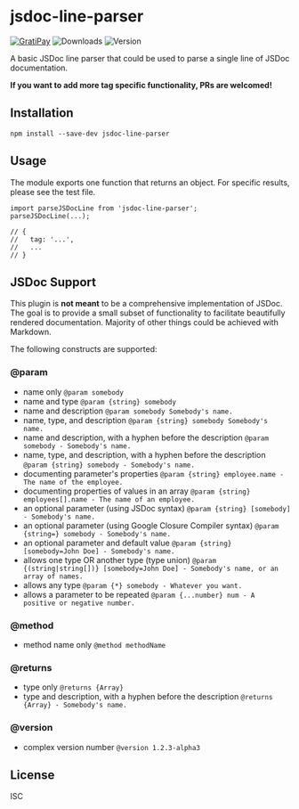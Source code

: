 # jsdoc-line-parser

[![GratiPay](https://img.shields.io/gratipay/user/alexgorbatchev.svg)](https://gratipay.com/alexgorbatchev/)
![Downloads](https://img.shields.io/npm/dm/jsdoc-line-parser.svg)
![Version](https://img.shields.io/npm/v/jsdoc-line-parser.svg)

A basic JSDoc line parser that could be used to parse a single line of JSDoc documentation.

**If you want to add more tag specific functionality, PRs are welcomed!**

## Installation

```
npm install --save-dev jsdoc-line-parser
```

## Usage

The module exports one function that returns an object. For specific results, please see the test file.

```
import parseJSDocLine from 'jsdoc-line-parser';
parseJSDocLine(...);

// {
//   tag: '...',
//   ...
// }
```

## JSDoc Support

This plugin is **not meant** to be a comprehensive implementation of JSDoc. The goal is to provide a small subset of functionality to facilitate beautifully rendered documentation. Majority of other things could be achieved with Markdown.

The following constructs are supported:

### @param
* name only
  `@param somebody`
* name and type
  `@param {string} somebody`
* name and description
  `@param somebody Somebody's name.`
* name, type, and description
  `@param {string} somebody Somebody's name.`
* name and description, with a hyphen before the description
  `@param somebody - Somebody's name.`
* name, type, and description, with a hyphen before the description
  `@param {string} somebody - Somebody's name.`
* documenting parameter's properties
  `@param {string} employee.name - The name of the employee.`
* documenting properties of values in an array
  `@param {string} employees[].name - The name of an employee.`
* an optional parameter (using JSDoc syntax)
  `@param {string} [somebody] - Somebody's name.`
* an optional parameter (using Google Closure Compiler syntax)
  `@param {string=} somebody - Somebody's name.`
* an optional parameter and default value
  `@param {string} [somebody=John Doe] - Somebody's name.`
* allows one type OR another type (type union)
  `@param {(string|string[])} [somebody=John Doe] - Somebody's name, or an array of names.`
* allows any type
  `@param {*} somebody - Whatever you want.`
* allows a parameter to be repeated
  `@param {...number} num - A positive or negative number.`

### @method
* method name only
  `@method methodName`

### @returns
* type only
  `@returns {Array}`
* type and description, with a hyphen before the description
  `@returns {Array} - Somebody's name.`

### @version
* complex version number
  `@version 1.2.3-alpha3`

## License

ISC
